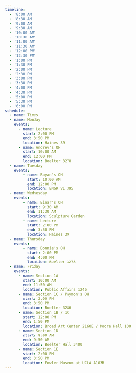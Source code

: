 ```yaml
---
timeline:
  - '8:00 AM'
  - '8:30 AM'
  - '9:00 AM'
  - '9:30 AM'
  - '10:00 AM'
  - '10:30 AM'
  - '11:00 AM'
  - '11:30 AM'
  - '12:00 PM'
  - '12:30 PM'
  - '1:00 PM'
  - '1:30 PM'
  - '2:00 PM'
  - '2:30 PM'
  - '3:00 PM'
  - '3:30 PM'
  - '4:00 PM'
  - '4:30 PM'
  - '5:00 PM'
  - '5:30 PM'
  - '6:00 PM'
schedule:
  - name: Times
  - name: Monday
    events:
      - name: Lecture
        start: 2:00 PM
        end: 3:50 PM
        location: Haines 39
      - name: Andrey's OH
        start: 10:00 AM
        end: 12:00 PM
        location: Boelter 3278
  - name: Tuesday
    events:
        - name: Boyan's OH
          start: 10:00 AM
          end: 12:00 PM
          location: ENGR VI 395
  - name: Wednesday
    events:
        - name: Einar's OH
          start: 9:30 AM
          end: 11:30 AM
          location: Sculpture Garden
        - name: Lecture
          start: 2:00 PM
          end: 3:50 PM
          location: Haines 39
  - name: Thursday
    events:
        - name: Bonnie's OH
          start: 2:00 PM
          end: 4:00 PM
          location: Boelter 3278
  - name: Friday
    events:
      - name: Section 1A
        start: 10:00 AM
        end: 11:50 AM
        location: Public Affairs 1246
      - name: Section 1C / Paymon's OH
        start: 2:00 PM
        end: 3:50 PM
        location: Boelter 3286
      - name: Section 1B / 1C
        start: 12:00 PM
        end: 1:50 PM
        location: Broad Art Center 2160E / Moore Hall 100
      - name: Section 1D
        start: 8:00 AM
        end: 9:50 AM
        location: Boelter Hall 3400
      - name: Section 1E
        start: 2:00 PM
        end: 3:50 PM
        location: Fowler Museum at UCLA A103B
---
```

